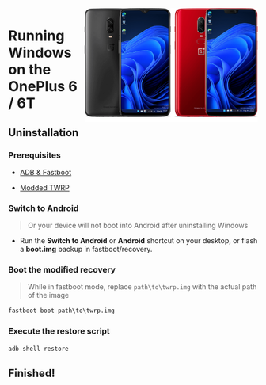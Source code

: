 <img align="right" src="https://github.com/WoA-OnePlus-6-Series/WoA-on-OnePlus6-Series/blob/main/OP6xT.png" width="350" alt="Windows 11 running on fajita/enchilada">

# Running Windows on the OnePlus 6 / 6T

## Uninstallation

### Prerequisites
- [ADB & Fastboot](https://developer.android.com/studio/releases/platform-tools)
  
- [Modded TWRP](https://github.com/WoA-OnePlus-6-Series/WoA-on-OnePlus6-Series/releases/tag/Recovery)

### Switch to Android
> Or your device will not boot into Android after uninstalling Windows
- Run the **Switch to Android** or **Android** shortcut on your desktop, or flash a **boot.img** backup in fastboot/recovery.

### Boot the modified recovery
> While in fastboot mode, replace `path\to\twrp.img` with the actual path of the image
```cmd
fastboot boot path\to\twrp.img
```

### Execute the restore script
```cmd
adb shell restore
```

## Finished!



















